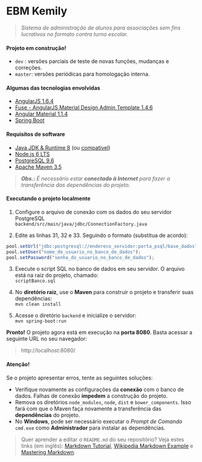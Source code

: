# EBM Kemily
>_Sistema de administração de alunos para associações sem fins lucrativos no formato contra turno escolar._

#### Projeto em construção!
* `dev` : versões parciais de teste de novas funções, mudanças e correções.  
* `master`: versões periódicas para homologação interna.

#### Algumas das tecnologias envolvidas
* [AngularJS 1.6.4](http://angularjs.org)  
* [Fuse - AngularJS Material Design Admin Template 1.4.6](http://themeforest.net/item/fuse-angularjs-material-design-admin-template/12931855)  
* [Angular Material 1.1.4](http://material.angularjs.org)
* [Spring Boot](http://projects.spring.io/spring-boot)

#### Requisitos de software
* [Java JDK & Runtime 8](http://oracle.com/technetwork/java/javase/downloads/jdk8-downloads-2133151.html) (ou [compatível](http://openjdk.java.net/install/index.html))  
* [Node.js 6 LTS](http://nodejs.org)  
* [PostgreSQL 9.6](http://postgresql.org/download/)  
* [Apache Maven 3.5](http://maven.apache.org/download.cgi)  

>_**Obs.:** É necessário estar **conectado à Internet** para fazer a transferência das dependências do projeto._

#### Executando o projeto localmente
1. Configure o arquivo de conexão com os dados do seu servidor PostgreSQL  
`backend/src/main/java/jdbc/ConnectionFactory.java`

2. Edite as linhas 31, 32 e 33. Seguindo o formato (substitua de acordo):  
```javascript
pool.setUrl("jdbc:postgresql://endereco_servidor:porta_psql/base_dados");
pool.setUser("nome_de_usuario_no_banco_de_dados");
pool.setPassword("senha_do_usuario_no_banco_de_dados");
```

3. Execute o script SQL no banco de dados em seu servidor. O arquivo está na raiz do projeto, chamado:  
`scriptBanco.sql`

4. No **diretório raiz**, use o **Maven** para construir o projeto e transferir suas dependências:  
`mvn clean install`

5. Acesse o diretório `backend` e inicialize o servidor:  
`mvn spring-boot:run`

**Pronto!** O projeto agora está em execução na **porta 8080**. Basta acessar a seguinte URL no seu navegador:  
>http://localhost:8080/

#### Atenção!
Se o projeto apresentar erros, tente as seguintes soluções:  
* Verifique novamente as configurações da **conexão** com o  banco de dados. Falhas de conexão **impedem** a construção do projeto.
* Remova os diretórios `node_modules`, `node`, `dist` e `bower_components`. Isso fará com que o Maven faça novamente a transferência das **dependências** do projeto.
* No **Windows**, pode ser necessário executar o _Prompt de Comando_ `cmd.exe` como **Administrador** para instalar as dependências.

>Quer aprender a editar o `README.md` do seu repositório? Veja estes links (em inglês): [Markdown Tutorial](http://markdowntutorial.com), [Wikipedia Markdown Example](http://en.wikipedia.org/wiki/Markdown#Example) e [Mastering Markdown](https://guides.github.com/features/mastering-markdown).
